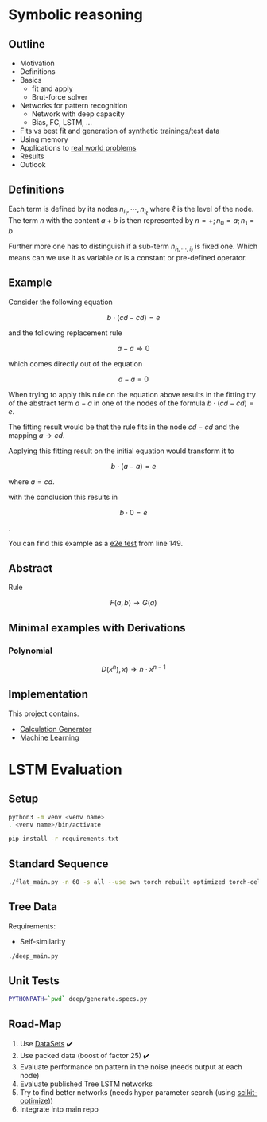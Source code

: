 # Symbolic reasoning

## Outline

* Motivation
* Definitions
* Basics
  * fit and apply
  * Brut-force solver
* Networks for pattern recognition
  * Network with deep capacity
  * Bias, FC, LSTM, ...
* Fits vs best fit and generation of synthetic trainings/test data
* Using memory
* Applications to [real world problems](./real_world_problems/README.md)
* Results
* Outlook

## Definitions

Each term is defined by its nodes $n_{i_1},\cdots,n_{i_\ell}$  where $\ell$ is the level of the node.
The term $n$ with the content $a+b$ is then represented by $n=+; n_0=a; n_1=b$

Further more one has to distinguish if a sub-term $n_{i_1,\cdots,i_\ell}$  is fixed one.
Which means can we use it as variable or is a constant or pre-defined operator.

## Example

Consider the following equation

$$b\cdot\left(cd-cd\right)=e$$

and the following replacement rule

$$a-a \Rightarrow 0$$

which comes directly out of the equation

$$a-a = 0$$

When trying to apply this rule on the equation above results in the fitting try of the abstract term $a-a$ in one of the nodes of the formula $b\cdot\left(cd-cd\right)=e$.

The fitting result would be that the rule fits in the node $cd-cd$ and the mapping $a\rightarrow cd$.

Applying this fitting result on the initial equation would transform it to

$$b\cdot\left(a-a\right)=e$$

where $a = cd$.

with the conclusion this results in

$$b\cdot0=e$$

.

You can find this example as a [e2e test](./libcore/src/apply.rs#L328-L347) from line 149.

## Abstract

Rule

$$F(a,b) \rightarrow G(a)$$

## Minimal examples with Derivations

### Polynomial

$$D\left( x^n\right), x) \Rightarrow n\cdot x^{n-1} $$


## Implementation

This project contains.

* [Calculation Generator](./generator)
* [Machine Learning](./ml)
# LSTM Evaluation

## Setup

```zsh
python3 -m venv <venv name>
. <venv name>/bin/activate

pip install -r requirements.txt
```

## Standard Sequence

```zsh
./flat_main.py -n 60 -s all --use own torch rebuilt optimized torch-cell && ./summary
```

## Tree Data

Requirements:

* Self-similarity

```zsh
./deep_main.py
```

## Unit Tests


```zsh
PYTHONPATH=`pwd` deep/generate.specs.py
```

## Road-Map

1. Use [DataSets](https://stanford.edu/~shervine/blog/pytorch-how-to-generate-data-parallel) :heavy_check_mark:
1. Use packed data (boost of factor 25) :heavy_check_mark:
1. Evaluate performance on pattern in the noise (needs output at each node)
1. Evaluate published Tree LSTM networks
1. Try to find better networks (needs hyper parameter search (using [scikit-optimize](https://scikit-optimize.github.io/notebooks/bayesian-optimization.html)))
1. Integrate into main repo